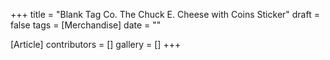 +++
title = "Blank Tag Co. The Chuck E. Cheese with Coins Sticker"
draft = false
tags = [Merchandise]
date = ""

[Article]
contributors = []
gallery = []
+++